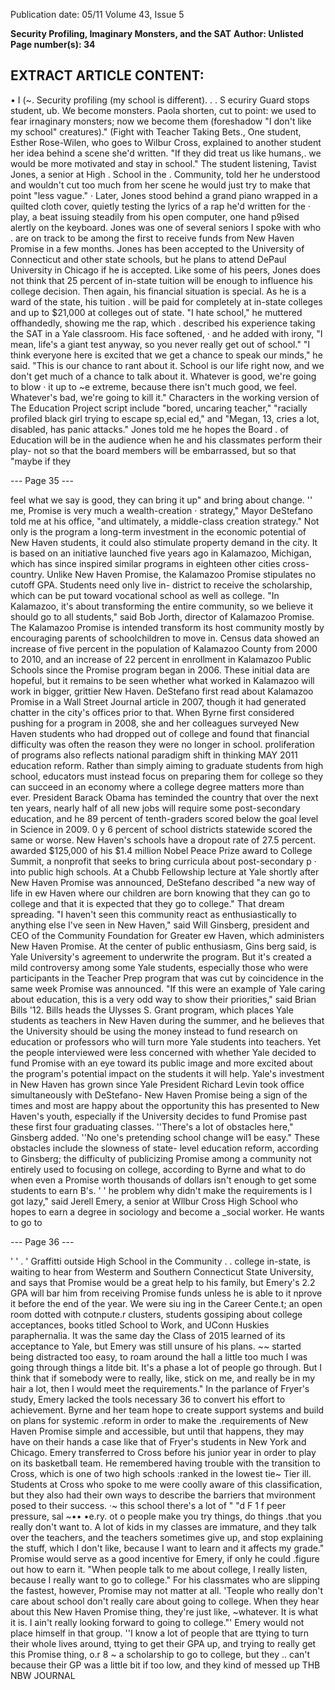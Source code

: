 Publication date: 05/11
Volume 43, Issue 5

**Security Profiling, Imaginary Monsters, and the SAT**
**Author: Unlisted**
**Page number(s): 34**

EXTRACT ARTICLE CONTENT:
-
• 
I 
(~. Security profiling (my school 
is different). . . S ecuriry Guard stops 
student, 
ub. We become monsters. Paola 
shorten, cut to point: we 
used 
to 
fear 
irnaginary 
monsters; now we become 
them (foreshadow "I don't 
like my school" creatures)." 
(Fight with Teacher Taking 
Bets., 
One student, Esther Rose-Wilen, 
who goes to Wilbur Cross, explained to 
another student her idea behind a scene 
she'd written. "If they did treat us like 
humans,. we would be more motivated 
and stay in school." The student 
listening, Tavist Jones, a senior at High . 
School in the . Community, told her he 
understood and wouldn't cut too much 
from her scene 
he would just try to 
make that point "less vague." 
· Later, Jones stood behind a grand 
piano wrapped in a quilted cloth cover, 
quietly testing the lyrics of a rap he'd 
written for the · play, a beat issuing 
steadily from his open computer, one 
hand p9ised alertly on the keyboard. 
Jones was one of several seniors I spoke 
with who . are on track to be among 
the first to receive funds from New 
Haven Promise in a few months. Jones 
has been accepted to the University of 
Connecticut and other state schools, but 
he plans to attend DePaul University in 
Chicago if he is accepted. Like some of 
his peers, Jones does not think that 25 
percent of in-state tuition will be enough 
to influence his college decision. Then 
again, his financial situation is special. 
As he is a ward of the state, his tuition 
. will be paid for completely at in-state 
colleges and up to $21,000 at colleges 
out of state. 
"I hate 
school," he muttered 
offhandedly, showing me the rap, which 
. described his experience taking the SAT 
in a Yale classroom. His face softened, · 
and he added with irony, "I mean, life's a 
giant test anyway, so you never really get 
out of school." 
"I think everyone here is excited 
that we get a chance to speak our minds," 
he said. "This is our chance to rant about 
it. School is our life right now, and we 
don't get much of a chance to talk about 
it. Whatever is good, we're going to blow · 
it up to ~e extreme, because there isn't 
much good, we feel. Whatever's bad, 
we're going to kill it." 
Characters in the working version 
of The Education Project script include 
"bored, uncaring teacher," 
"racially 
profiled black girl trying to escape 
sp,ecial ed," and "Megan, 13, cries a lot, 
disabled, has panic attacks." Jones told 
me he hopes the Board . of Education 
will be in the audience when he and 
his classmates perform their play-
not so that the board members will be 
embarrassed, but so that "maybe if they 


--- Page 35 ---

feel what we say is good, they can bring 
it up" and bring about change. 
'' 
me, Promise is very much 
a 
wealth-creation 
· strategy," 
Mayor DeStefano told me at his office, 
"and ultimately, a middle-class creation 
strategy." Not only is the program a 
long-term investment in the economic 
potential of New Haven students, it 
could also stimulate property demand in 
the city. 
It is based on an initiative launched 
five years ago in Kalamazoo, Michigan, 
which 
has 
since 
inspired 
similar 
programs in eighteen other cities cross-
country. Unlike New Haven Promise, 
the Kalamazoo Promise stipulates no 
cutoff GPA. Students need only live in-
district to receive the scholarship, which 
can be put toward vocational school as 
well as college. "In Kalamazoo, it's about 
transforming the entire community, so 
we believe it should go to all students," 
said Bob Jorth, director of Kalamazoo 
Promise. 
The 
Kalamazoo 
Promise 
is 
intended 
transform 
its 
host 
community 
mostly 
by 
encouraging 
parents of schoolchildren to move in. 
Census data showed an increase of five 
percent in the population of Kalamazoo 
County from 2000 to 2010, and an 
increase of 22 percent in enrollment 
in Kalamazoo Public Schools since the 
Promise program began in 2006. These 
initial data are hopeful, but it remains 
to be seen whether what worked in 
Kalamazoo will work in bigger, grittier 
New Haven. 
DeStefano 
first 
read 
about 
Kalamazoo Promise in a Wall Street 
Journal article in 2007, though it 
had generated chatter in the city's 
offices prior to that. When Byrne first 
considered pushing for a 
program in 2008, she and her colleagues 
surveyed New Haven students who had 
dropped out of college and found that 
financial difficulty was often the reason 
they were no longer in school. 
proliferation 
of 
programs 
also 
reflects 
national 
paradigm 
shift 
in 
thinking 
MAY 2011 
education reform. Rather than simply 
aiming to graduate students from high 
school, educators must instead focus 
on preparing them for college so they 
can succeed in an economy where a 
college degree matters more than ever. 
President Barack Obama has teminded 
the country that over the next ten years, 
nearly half of all new jobs will require 
some post-secondary education, and he 
89 percent of 
tenth-graders 
scored below 
the goal level in 
Science in 2009. 
0 
y 6 percent of 
school districts 
statewide scored 
the same or 
worse. New 
Haven's schools 
have a 
dropout rate of 
27.5 percent. 
awarded $125,000 of his $1.4 million 
Nobel Peace Prize award to College 
Summit, a nonprofit that seeks to bring 
curricula about post-secondary p 
· 
into public high schools. 
At a Chubb Fellowship lecture at 
Yale shortly after New Haven Promise 
was announced, DeStefano described 
"a new way of life in 
ew Haven where 
our children are born knowing that they 
can go to college and that it is expected 
that they go to college." 
That 
dream 
spreading. 
"I 
haven't seen this community react as 
enthusiastically to anything else I've seen 
in New Haven," said Will Ginsberg, 
president and CEO of the Community 
Foundation for Greater 
ew Haven, 
which administers New Haven Promise. 
At the center of public enthusiasm, 
Gins berg said, is 
Yale 
University's 
agreement to underwrite the program. 
But it's created a mild controversy among 
some Yale students, especially those who 
were participants in the Teacher Prep 
program that was cut by coincidence in 
the same week Promise was announced. 
"If this were an example of Yale caring 
about education, this is a very odd way 
to show their priorities," said Brian Bills 
'12. Bills heads the Ulysses S. Grant 
program, which places Yale students 
as teachers in New Haven during 
the summer, and he believes that the 
University should be using the money 
instead to fund research on education 
or professors who will turn more Yale 
students into teachers. 
Yet the people 
interviewed 
were less concerned with whether 
Yale decided to fund Promise with an 
eye toward its public image and more 
excited about the program's potential 
impact on the students it will help. Yale's 
investment in New Haven has grown 
since Yale President Richard Levin took 
office simultaneously with DeStefano-
New Haven Promise being a sign of 
the times 
and most are happy about 
the opportunity this has presented to 
New Haven's youth, especially if the 
University decides to fund Promise past 
these first four graduating classes. 
''There's a lot of obstacles here," 
Ginsberg added. ''No one's pretending 
school change wil1 be easy." These 
obstacles include the slowness of state-
level education reform, according to 
Ginsberg; the difficulty of publicizing 
Promise among a community not entirely 
used to focusing on college, according 
to Byrne 
and what to do when even a 
Promise worth thousands of dollars isn't 
enough to get some students to earn 
B's. 
' ' 
he 
problem 
why 
didn't 
make the requirements 
is I 
got lazy," said Jerell Emery, a senior at 
Wllbur Cross High School who hopes to 
earn a degree in sociology and become 
a _social worker. He wants to go to


--- Page 36 ---

' ' . 
' 
Graffitti outside High School in the Community . 
. 
college in-state, is waiting to hear from 
Westerm and Southern Connecticut 
State University, and says that Promise 
would be a great help to his family, but 
Emery's 2.2 GPA will bar him from 
receiving Promise funds unless he is able 
to it nprove it before the end of the year. 
We were siu ing in the Career 
Cente.t; an open room dotted with 
cotnpute.r clusters, students gossiping 
about college acceptances, books titled 
School to Work, and UConn Huskies 
paraphernalia. It was the same day the 
Class of 2015 learned of its acceptance 
to Yale, but Emery was still unsure of 
his plans. 
~~ started being distracted too easy, 
to roam around the hall a little too 
much 
I was going through things a 
litde bit. It's a phase a lot of people go 
through. But I think that if somebody 
were to really, like, stick on me, and really 
be in my hair a lot, then I would meet the 
requirements." In the parlance of Fryer's 
study, Emery lacked the tools necessary 
36 
to convert his effort to achievement. 
Byrne and her team hope to create 
support systems and build on plans for 
systemic .reform in order to make the 
.requirements of New Haven Promise 
simple and accessible, but until that 
happens, they may have on their hands a 
case like that of Fryer's students in New 
York and Chicago. 
Emery transferred to Cross before 
his junior year in order to play on its 
basketball team. He remembered having 
trouble with the transition to Cross, 
which is one of two high schools :ranked 
in the lowest tie~ Tier ill. Students 
at Cross who spoke to me were coolly 
aware of this classification, but they 
also had their own ways to describe the 
barriers that mvironment posed to their 
success. ·~ this school there's a lot of 
" 
"d F 
1 
f 
peer pressure, sal 
~•• •e.ry. 
ot o 
people make you try things, do things 
.that you really don't want to. A lot of 
kids in my classes are immature, and they 
talk over the teachers, and the teachers 
sometimes give up, and stop explaining 
the stuff, which I don't like, because I 
want to learn and it affects my grade." 
Promise would serve as a good 
incentive for Emery, if only he could 
.figure out how to earn it. "When people 
talk to me about college, I really listen, 
because I really want to go to college." 
For his classmates who are slipping 
the fastest, however, Promise may not 
matter at all. 'Teople who really don't 
care about school don't really care about 
going to college. When they hear about 
this New Haven Promise thing, they're 
just like, ~whatever. It is what it is. I 
ain't really looking forward to going to 
college."' 
Emery would not place himself 
in that group. ''I know a lot of people 
that are ttying to turn their whole lives 
around, ttying to get their GPA up, and 
trying to really get this Promise thing, o.r 
8 
~ 
a scholarship to go to college, but they 
.. 
can't because their GP 
was a little bit 
if 
too low, and they kind of messed up 
THB NBW JOURNAL